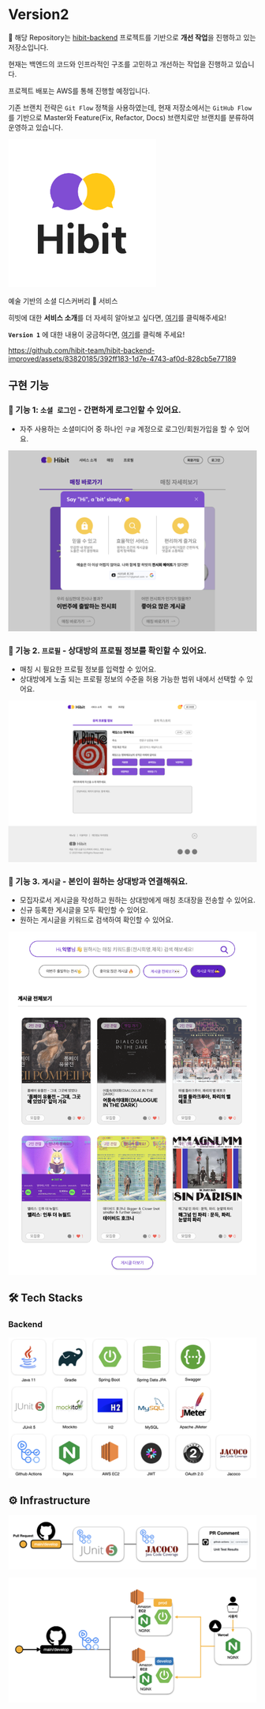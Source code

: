 # Version2

📌 해당 Repository는 [hibit-backend](https://github.com/hibit-team/hibit-backend) 프로젝트를 기반으로 **개선 작업**을 진행하고 있는 저장소입니다.

현재는 백엔드의 코드와 인프라적인 구조를 고민하고 개선하는 작업을 진행하고 있습니다.

프로젝트 배포는 AWS를 통해 진행할 예정입니다.

기존 브랜치 전략은 `Git Flow` 정책을 사용하였는데, 현재 저장소에서는 `GitHub Flow`를 기반으로 Master와 Feature(Fix, Refactor, Docs) 브랜치로만 브랜치를 분류하여 운영하고 있습니다.

<img width="300" alt="Hibit_profile" src="./docs/readme/hibit-logo-bg.png">

예술 기반의 소셜 디스커버리 🎨 서비스

히빗에 대한 **서비스 소개**를 더 자세히 알아보고 싶다면, [여기](https://ycat01.notion.site/28a5202c60344d978caa0d2745921049?pvs=4)를 클릭해주세요!

**`Version 1`** 에 대한 내용이 궁금하다면, [여기](https://github.com/hibit-team/hibit-backend)를 클릭해 주세요!

https://github.com/hibit-team/hibit-backend-improved/assets/83820185/392ff183-1d7e-4743-af0d-828cb5e77189

## 구현 기능

### 🧷 기능 1: `소셜 로그인` - 간편하게 로그인할 수 있어요.

- 자주 사용하는 소셜미디어 중 하나인 `구글` 계정으로 로그인/회원가입을 할 수 있어요.

![](/docs/readme/hibit-login-page.png)

### 🧷 기능 2. `프로필` - 상대방의 프로필 정보를 확인할 수 있어요.

- 매칭 시 필요한 프로필 정보를 입력할 수 있어요.
- 상대방에게 노출 되는 프로필 정보의 수준을 허용 가능한 범위 내에서 선택할 수 있어요.

![](/docs/readme/pc_other_profile_not_register_profile.png)

### 🧷 기능 3. `게시글` - 본인이 원하는 상대방과 연결해줘요.

- 모집자로서 게시글을 작성하고 원하는 상대방에게 매칭 초대장을 전송할 수 있어요.
- 신규 등록한 게시글을 모두 확인할 수 있어요.
- 원하는 게시글을 키워드로 검색하여 확인할 수 있어요.

![](/docs/readme/hibit-board-page-only.png)

## 🛠 Tech Stacks

### Backend

![](docs/readme/hibit-backend_stack.png)

## ⚙️ Infrastructure

![](docs/readme/hibit_infrastructure-1.png)

![](docs/readme/hibit_infrastructure-2.png)
